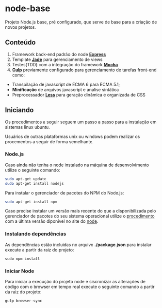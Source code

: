 # node-base

Projeto Node.js base, pré configurado, que serve de base para a criação de novos projetos.

## Conteúdo

1. Framework back-end padrão do node [**Express**](http://expressjs.com/)
2. Template [**Jade**](http://jade-lang.com/) para gerenciamento de views
3. Testes(TDD) com a integração do framework [**Mocha**](https://mochajs.org/)
3. [**Gulp**](http://gulpjs.com/) previamente configurado para gerenciamento de tarefas front-end como:
 * Transpilação de javascript de ECMA 6 para ECMA 5.1;
 * **Minificação** de arquivos javascript e analise sintática
 * Preprocessador [**Less**](http://lesscss.org/) para geração dinâmica e organizada de CSS

## Iniciando

Os procedimentos a seguir seguem um passo a passo para a instalação em sistemas linux ubuntu.

Usuários de outras plataformas unix ou windows podem realizar os procementos a seguir de forma semelhante.

### Node.js
Caso ainda não tenha o node instalado na máquina de desenvolvimento utilize o seguinte comando:
```bash
sudo apt-get update
sudo apt-get install nodejs
```

Para instalar o gerenciador de pacotes do NPM do Node.js:
```bash
sudo apt-get install npm
```

Caso precise instalar um versão mais recente do que a disponibilizada pelo gerenciador de pacotes do seu sistema operacional utilize o [procedimento](http://exponential.io/blog/install-nodejs-on-linux/) com a última versão diponível no site do [node](https://nodejs.org/en/).

### Instalando dependências

As dependências estão incluidas no arquivo **./package.json** para instalar execute a partir da raiz do projeto:

```
sudo npm install
```

### Iniciar Node

Para iniciar a execução do projeto node e siscronizar as alterações de código com o browser em tempo real execute o seguinte comando a partir da raiz do projeto:

```
gulp browser-sync
```
